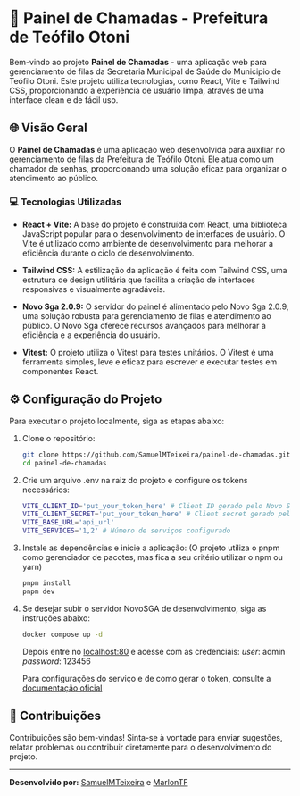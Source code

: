 # 🎉 Painel de Chamadas - Prefeitura de Teófilo Otoni

Bem-vindo ao projeto **Painel de Chamadas** - uma aplicação web para gerenciamento de filas da Secretaria Municipal de Saúde do Municipio de Teófilo Otoni. Este projeto utiliza tecnologias, como React, Vite e Tailwind CSS, proporcionando a experiência de usuário limpa, através de uma interface clean e de fácil uso.

## 🌐 Visão Geral

O **Painel de Chamadas** é uma aplicação web desenvolvida para auxiliar no gerenciamento de filas da Prefeitura de Teófilo Otoni. Ele atua como um chamador de senhas, proporcionando uma solução eficaz para organizar o atendimento ao público.

### 💻 Tecnologias Utilizadas

- **React + Vite:** A base do projeto é construída com React, uma biblioteca JavaScript popular para o desenvolvimento de interfaces de usuário. O Vite é utilizado como ambiente de desenvolvimento para melhorar a eficiência durante o ciclo de desenvolvimento.

- **Tailwind CSS:** A estilização da aplicação é feita com Tailwind CSS, uma estrutura de design utilitária que facilita a criação de interfaces responsivas e visualmente agradáveis.

- **Novo Sga 2.0.9:** O servidor do painel é alimentado pelo Novo Sga 2.0.9, uma solução robusta para gerenciamento de filas e atendimento ao público. O Novo Sga oferece recursos avançados para melhorar a eficiência e a experiência do usuário.

- **Vitest:**  O projeto utiliza o Vitest para testes unitários. O Vitest é uma ferramenta simples, leve e eficaz para escrever e executar testes em componentes React.

## ⚙️ Configuração do Projeto

Para executar o projeto localmente, siga as etapas abaixo:

1. Clone o repositório:

   ```bash
   git clone https://github.com/SamuelMTeixeira/painel-de-chamadas.git
   cd painel-de-chamadas
   ```

2. Crie um arquivo .env na raiz do projeto e configure os tokens necessários:
    ```bash
    VITE_CLIENT_ID='put_your_token_here' # Client ID gerado pelo Novo Sga
    VITE_CLIENT_SECRET='put_your_token_here' # Client secret gerado pelo Novo Sga
    VITE_BASE_URL='api_url'
    VITE_SERVICES='1,2' # Número de serviços configurado
    ```

3. Instale as dependências e inicie a aplicação: (O projeto utiliza o pnpm como gerenciador de pacotes, mas fica a seu critério utilizar o npm ou yarn)
    ```bash
    pnpm install
    pnpm dev
    ```

4. Se desejar subir o servidor NovoSGA de desenvolvimento, siga as instruções abaixo:
    ```bash
    docker compose up -d
    ```
    Depois entre no [localhost:80](http://localhost:80) e acesse com as credenciais:
        *user*: admin
        *password*: 123456
    
    Para configurações do serviço e de como gerar o token, consulte a [documentação oficial](https://novosga.org/docs/current/)

## 🤝 Contribuições
Contribuições são bem-vindas! Sinta-se à vontade para enviar sugestões, relatar problemas ou contribuir diretamente para o desenvolvimento do projeto.

---

**Desenvolvido por:** [SamuelMTeixeira](https://github.com/SamuelMTeixeira) e [MarlonTF](https://github.com/marlontf)